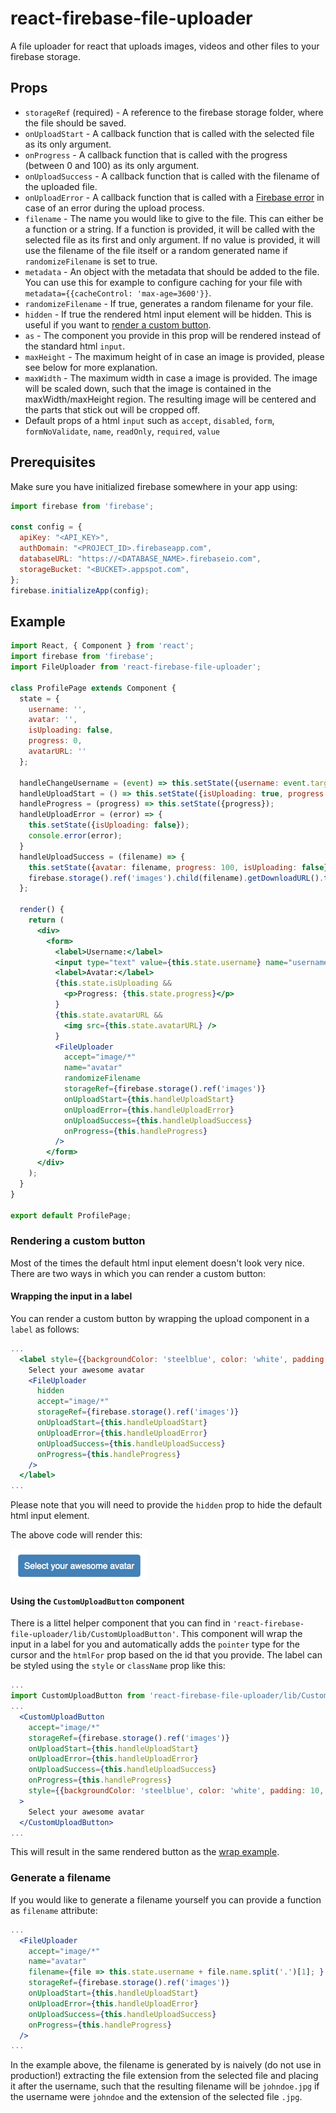 # react-firebase-file-uploader
A file uploader for react that uploads images, videos and other files to your firebase storage.

## Props

  * `storageRef` (required) - A reference to the firebase storage folder, where the file should be saved.
  * `onUploadStart` - A callback function that is called with the selected file as its only argument.
  * `onProgress` - A callback function that is called with the progress (between 0 and 100) as its only argument.
  * `onUploadSuccess` - A callback function that is called with the filename of the uploaded file.
  * `onUploadError` - A callback function that is called with a [Firebase error](https://firebase.google.com/docs/storage/web/handle-errors) in case of an error during the upload process.
  * `filename` - The name you would like to give to the file. This can either be a function or a string. If a function is provided, it will be called with the selected file as its first and only argument. If no value is provided, it will use the filename of the file itself or a random generated name if `randomizeFilename` is set to true.
  * `metadata` - An object with the metadata that should be added to the file. You can use this for example to configure caching for your file with `metadata={{cacheControl: 'max-age=3600'}}`.
  * `randomizeFilename` - If true, generates a random filename for your file.
  * `hidden` - If true the rendered html input element will be hidden. This is useful if you want to [render a custom button](#rendering-a-custom-button).
  * `as` - The component you provide in this prop will be rendered instead of the standard html `input`.
  * `maxHeight` - The maximum height of in case an image is provided, please see below for more explanation.
  * `maxWidth` - The maximum width in case a image is provided.
    The image will be scaled down, such that the image is contained in the maxWidth/maxHeight region.
    The resulting image will be centered and the parts that stick out will be cropped off.
  * Default props of a html `input` such as `accept`, `disabled`, `form`, `formNoValidate`, `name`, `readOnly`, `required`, `value`

## Prerequisites
Make sure you have initialized firebase somewhere in your app using:

``` jsx
import firebase from 'firebase';

const config = {
  apiKey: "<API_KEY>",
  authDomain: "<PROJECT_ID>.firebaseapp.com",
  databaseURL: "https://<DATABASE_NAME>.firebaseio.com",
  storageBucket: "<BUCKET>.appspot.com",
};
firebase.initializeApp(config);
```

## Example

``` jsx
import React, { Component } from 'react';
import firebase from 'firebase';
import FileUploader from 'react-firebase-file-uploader';

class ProfilePage extends Component {
  state = {
    username: '',
    avatar: '',
    isUploading: false,
    progress: 0,
    avatarURL: ''
  };

  handleChangeUsername = (event) => this.setState({username: event.target.value});
  handleUploadStart = () => this.setState({isUploading: true, progress: 0});
  handleProgress = (progress) => this.setState({progress});
  handleUploadError = (error) => {
    this.setState({isUploading: false});
    console.error(error);
  }
  handleUploadSuccess = (filename) => {
    this.setState({avatar: filename, progress: 100, isUploading: false});
    firebase.storage().ref('images').child(filename).getDownloadURL().then(url => this.setState({avatarURL: url}));
  };

  render() {
    return (
      <div>
        <form>
          <label>Username:</label>
          <input type="text" value={this.state.username} name="username" onChange={this.handleChangeUsername} />
          <label>Avatar:</label>
          {this.state.isUploading &&
            <p>Progress: {this.state.progress}</p>
          }
          {this.state.avatarURL &&
            <img src={this.state.avatarURL} />
          }
          <FileUploader
            accept="image/*"
            name="avatar"
            randomizeFilename
            storageRef={firebase.storage().ref('images')}
            onUploadStart={this.handleUploadStart}
            onUploadError={this.handleUploadError}
            onUploadSuccess={this.handleUploadSuccess}
            onProgress={this.handleProgress}
          />
        </form>
      </div>
    );
  }
}

export default ProfilePage;
```

### Rendering a custom button
Most of the times the default html input element doesn't look very nice. There are two ways in which you can render a custom button:

#### Wrapping the input in a label
You can render a custom button by wrapping the upload component in a `label` as follows:
``` jsx
...
  <label style={{backgroundColor: 'steelblue', color: 'white', padding: 10, borderRadius: 4, pointer: 'cursor'}}>
    Select your awesome avatar
    <FileUploader
      hidden
      accept="image/*"
      storageRef={firebase.storage().ref('images')}
      onUploadStart={this.handleUploadStart}
      onUploadError={this.handleUploadError}
      onUploadSuccess={this.handleUploadSuccess}
      onProgress={this.handleProgress}
    />
  </label>
...
```
Please note that you will need to provide the `hidden` prop to hide the default html input element.

The above code will render this:

![Custom Button](assets/custom-button.png)

#### Using the `CustomUploadButton` component
There is a littel helper component that you can find in `'react-firebase-file-uploader/lib/CustomUploadButton'`. This component will wrap the input in a label for you and automatically adds the `pointer` type for the cursor and the `htmlFor` prop based on the id that you provide. The label can be styled using the `style` or `className` prop like this:

``` jsx
...
import CustomUploadButton from 'react-firebase-file-uploader/lib/CustomUploadButton';
...
  <CustomUploadButton
    accept="image/*"
    storageRef={firebase.storage().ref('images')}
    onUploadStart={this.handleUploadStart}
    onUploadError={this.handleUploadError}
    onUploadSuccess={this.handleUploadSuccess}
    onProgress={this.handleProgress}
    style={{backgroundColor: 'steelblue', color: 'white', padding: 10, borderRadius: 4}}
  >
    Select your awesome avatar
  </CustomUploadButton>
...

```
This will result in the same rendered button as the [wrap example](#wrapping-the-input-in-a-label).

### Generate a filename
If you would like to generate a filename yourself you can provide a function as `filename` attribute:

``` jsx
...
  <FileUploader
    accept="image/*"
    name="avatar"
    filename={file => this.state.username + file.name.split('.')[1]; }
    storageRef={firebase.storage().ref('images')}
    onUploadStart={this.handleUploadStart}
    onUploadError={this.handleUploadError}
    onUploadSuccess={this.handleUploadSuccess}
    onProgress={this.handleProgress}
  />
...
```

In the example above, the filename is generated by is naively (do not use in production!) extracting the file extension from the selected file and placing it after the username, such that the resulting filename will be `johndoe.jpg` if the username were `johndoe` and the extension of the selected file `.jpg`.
